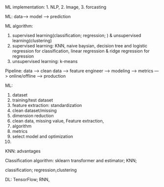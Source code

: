 ML implementation: 1. NLP, 2. Image, 3. forcasting 



ML: data—> model —> prediction

ML algorithm: 

1. supervised learning(classification; regression; ) & unsupervised learning(clustering)
2.  supervised learning: KNN, naive baysian, decision tree and logistic regression for classification, linear regression & ridge regression for regression
3. unsupervised learning: k-means

Pipeline: data —> clean data —> feature engineer —> modeling —> metrics — > online/offline —> production



ML:

1. dataset
2. training/test dataset
3. feature extraction: standardization
4. clean dataset/missing
5. dimension reduction
6. clean data, missing value, Feature extraction, 
7. algorithm
8. metrics
9. select model and optimization
10. 





KNN: advantages

Classification algorithm: sklearn transformer and  estimator; KNN; 







 classification; regression,clustering

DL: TensorFlow; RNN,